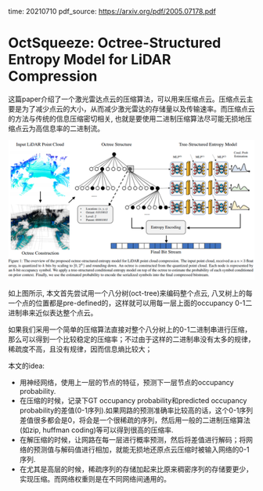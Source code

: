 time: 20210710
pdf_source: https://arxiv.org/pdf/2005.07178.pdf

# OctSqueeze: Octree-Structured Entropy Model for LiDAR Compression

这篇paper介绍了一个激光雷达点云的压缩算法，可以用来压缩点云。压缩点云主要是为了减少点云的大小，从而减少激光雷达的存储量以及传输速率。而压缩点云的方法与传统的信息压缩密切相关, 也就是要使用二进制压缩算法尽可能无损地压缩点云为高信息率的二进制流。


![image](res/octsqueeze.png)

如上图所示, 本文首先尝试用一个八分树(oct-tree)来编码整个点云, 八叉树上的每一个点的位置都是pre-defined的，这样就可以用每一层上面的occupancy 0-1二进制串来近似表达整个点云。

如果我们采用一个简单的压缩算法直接对整个八分树上的0-1二进制串进行压缩，那么可以得到一个比较稳定的压缩率；不过由于这样的二进制串没有太多的规律，稀疏度不高，且没有规律，因而信息熵比较大；

本文的idea:

- 用神经网络，使用上一层的节点的特征，预测下一层节点的occupancy probability.
- 在压缩的时候，记录下GT occupancy probability和predicted occupancy probability的差值(0-1序列).如果网路的预测准确率比较高的话，这个0-1序列差值很多都会是0，将会是一个很稀疏的序列，然后用一般的二进制压缩算法(如zip, huffman coding)等可以得到很高的压缩率.
- 在解压缩的时候，让网路在每一层进行概率预测，然后将差值进行解码；将网络的预测值与解码值进行相加，就能无损地还原点云压缩时被输入网络的0-1序列.
- 在尤其是高层的时候，稀疏序列的存储加起来比原来稠密序列的存储要更少，实现压缩。而网络权重则是在不同网络间通用的。

